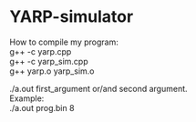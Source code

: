 # YARP-simulator

How to compile my program: <br />
g++ -c yarp.cpp  <br />
g++ -c yarp_sim.cpp  <br />
g++ yarp.o yarp_sim.o  <br />

./a.out first_argument or/and second argument.  <br />
Example:   <br />
./a.out prog.bin 8
